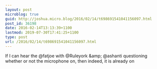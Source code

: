 ```yaml
---
layout: post
microblog: true
guid: http://joshua.micro.blog/2016/02/14/t698691541041156097.html
post_id: 36198
date: 2016-02-14T13:13:39+1100
lastmod: 2019-07-30T17:41:25+1100
type: post
url: /2016/02/14/t698691541041156097.html
---
```

If I can hear the @fatjoe with @Ruleyork &amp;amp; @ashanti questioning whether or not the microphone on, then indeed, it is already on
